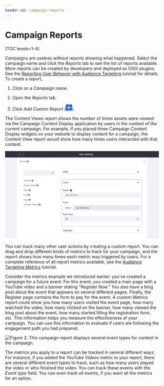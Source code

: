 ```yaml
---
header-id: campaign-reports
---
```


# Campaign Reports

[TOC levels=1-4]

Campaigns are useless without reports showing what happened. Select the
campaign name and click the *Reports* tab to see the list of reports available.
More reports can be created by developers and deployed as OSGi plugins. See the
[Reporting User Behavior with Audience Targeting](/docs/7-1/tutorials/-/knowledge_base/t/reporting-user-behavior-with-audience-targeting)
tutorial for details. To create a report,

1.  Click on a *Campaign* name.

2.  Open the *Reports* tab.

3.  Click *Add Custom Report* (![Add Custom Report](../../images-dxp/icon-add.png)).

The Content Views report shows the number of times assets were viewed via the
Campaign Content Display application by users in the context of the current
campaign. For example, if you placed three Campaign Content Display
widgets on your website to display content for a campaign, the Content
View report would show how many times users interacted with that content.

![Figure 1: You can build your own custom campaign report to fit your needs.](../../images-dxp/audience-targeting-report-builder.png)

You can track many other user actions by creating a custom report. You can drag
and drop different kinds of metrics to track for your campaign, and the report
shows how many times each metric was triggered by users. For a complete
reference of all report metrics available, see the 
[Audience Targeting Metrics](/docs/7-1/tutorials/-/knowledge_base/t/audience-targeting-metrics)
tutorial.

Consider the metrics example we introduced earlier: you've created a campaign
for a future event. For this event, you created a main page with a YouTube
video and a banner stating "Register Now." You also have a blog post about the
event that appears on several different pages. Finally, the Register page
contains the form to pay for the event. A custom Metrics report could show you
how many users visited the event page, how many watched the video, how many
clicked on the banner, how many viewed the blog post about the event, how many
started filling the registration form, etc. This information helps you measure
the effectiveness of your campaign. You can use this information to evaluate
if users are following the engagement path you had prepared.

![Figure 2: This campaign report displays several event types for content in
the campaign.](../../images-dxp/audience-targeting-campaign-report.png)

The metrics you apply to a report can be tracked in several different ways. For
instance, if you added the *YouTube Videos* metric to your report, there are
several different event types to track, such as how many users played the video
or who finished the video. You can track these events with the *Event type*
field. You can even track *all* events, if you want all the metrics for an
option.
